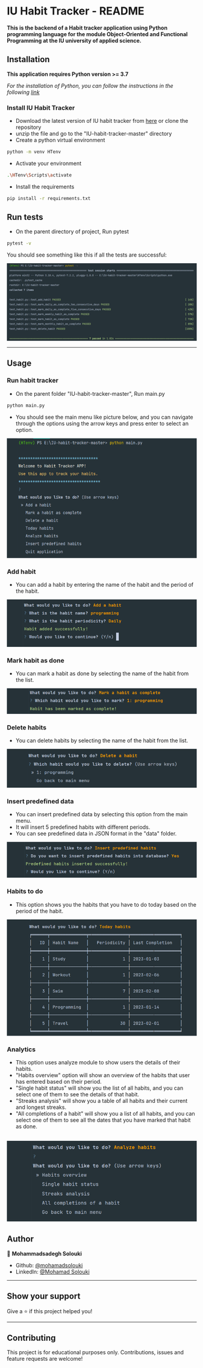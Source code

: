 IU Habit Tracker - README
====================================================================================    
**This is the backend of a Habit tracker application using Python programming language for the module Object-Oriented and 
Functional Programming at the IU university of applied science.**

## Installation
**This application requires Python version >= 3.7**

*For the installation of Python, you can follow the instructions in the following [link](https://www.python.org/downloads/)*


### Install IU Habit Tracker

- Download the latest version of IU habit tracker from 
[here](https://github.com/mohamadsolouki/IU-habit-tracker/archive/refs/tags/v1.0.zip) or clone the repository 
- unzip the file and go to the "IU-habit-tracker-master" directory
- Create a python virtual environment

``` sh
python -m venv HTenv
```

- Activate your environment

``` sh
.\HTenv\Scripts\activate
```

- Install the requirements

``` sh
pip install -r requirements.txt
```

## Run tests

- On the parent directory of project, Run pytest

``` sh
pytest -v
```

You should see something like this if all the tests are successful:

![Tests](docs/test.png)

---
## Usage

### Run habit tracker

- On the parent folder "IU-habit-tracker-master", Run main.py

``` sh
python main.py
```

- You should see the main menu like picture below, and you can navigate through the options using the arrow keys and press enter to select an option.


![Main menu](docs/main_menu.png)

 
### Add habit
- You can add a habit by entering the name of the habit and the period of the habit.

![Add habit](docs/add_habit.png)

### Mark habit as done
- You can mark a habit as done by selecting the name of the habit from the list.

![Mark habit as done](docs/mark_habit.png)

### Delete habits
- You can delete habits by selecting the name of the habit from the list.

![Delete habits](docs/delete_habit.png)

### Insert predefined data
- You can insert predefined data by selecting this option from the main menu.
- It will insert 5 predefined habits with different periods.
- You can see predefined data in JSON format in the "data" folder.

![Insert predefined data](docs/predefined.png)

### Habits to do
- This option shows you the habits that you have to do today based on the period of the habit.

![Habits to do](docs/todo.png)

### Analytics
- This option uses analyze module to show users the details of their habits.
- "Habits overview" option will show an overview of the habits that user has entered based on their period.
- "Single habit status" will show you the list of all habits, and you can select one of them to see the details of that habit.
- "Streaks analysis" will show you a table of all habits and their current and longest streaks.
- "All completions of a habit" will show you a list of all habits, and you can select one of them to see all the dates that you have marked that habit as done.

![Analytics](docs/analyze.png)
---

## Author

👤 **Mohammadsadegh Solouki**

* Github: [@mohamadsolouki](https://github.com/mohamadsolouki)
* LinkedIn: [@Mohamad Solouki](https://linkedin.com/in/mohamadsolouki)

---
## Show your support

Give a ⭐️ if this project helped you! 

---
## Contributing
This project is for educational purposes only. Contributions, issues and feature requests are welcome!
